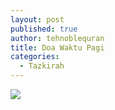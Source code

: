 ```yaml
---
layout: post
published: true
author: tehnoblequran
title: Doa Waktu Pagi
categories:
  - Tazkirah
---
```

![]({{site.baseurl}}/images/doa%20pagi.jpeg)